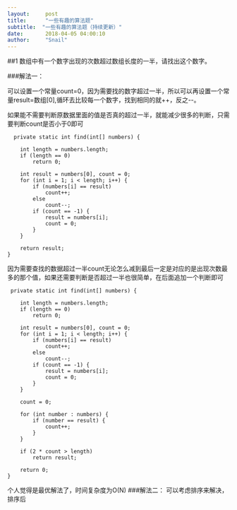 ```yaml
---
layout:     post
title:      "一些有趣的算法题"
subtitle:  "一些有趣的算法题（持续更新）"
date:       2018-04-05 04:00:10
author:     "Snail"
---
```

##1 数组中有一个数字出现的次数超过数组长度的一半，请找出这个数字。 

###解法一：

可以设置一个常量count=0，因为需要找的数字超过一半，所以可以再设置一个常量result=数组[0],循环去比较每一个数字，找到相同的就++，反之--。

如果能不需要判断原数据里面的值是否真的超过一半，就能减少很多的判断，只需要判断count是否小于0即可

		
      private static int find(int[] numbers) {

        int length = numbers.length;
        if (length == 0)
            return 0;

        int result = numbers[0], count = 0;
        for (int i = 1; i < length; i++) {
            if (numbers[i] == result)
                count++;
            else
                count--;
            if (count == -1) {
                result = numbers[i];
                count = 0;
            }
        }
        
        return result;
    }
因为需要查找的数据超过一半count无论怎么减到最后一定是对应的是出现次数最多的那个值，如果还需要判断是否超过一半也很简单，在后面追加一个判断即可


	 private static int find(int[] numbers) {

        int length = numbers.length;
        if (length == 0)
            return 0;

        int result = numbers[0], count = 0;
        for (int i = 1; i < length; i++) {
            if (numbers[i] == result)
                count++;
            else
                count--;
            if (count == -1) {
                result = numbers[i];
                count = 0;
            }
        }

        count = 0;

        for (int number : numbers) {
            if (number == result) {
                count++;
            }
        }

        if (2 * count > length)
            return result;

        return 0;
    }

个人觉得是最优解法了，时间复杂度为O(N)
###解法二：
可以考虑排序来解决，排序后
	
	